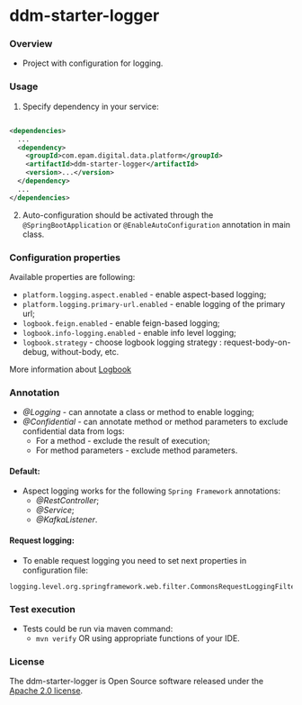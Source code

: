 # ddm-starter-logger

### Overview

* Project with configuration for logging.

### Usage

1. Specify dependency in your service:

```xml

<dependencies>
  ...
  <dependency>
    <groupId>com.epam.digital.data.platform</groupId>
    <artifactId>ddm-starter-logger</artifactId>
    <version>...</version>
  </dependency>
  ...
</dependencies>
```

2. Auto-configuration should be activated through the `@SpringBootApplication`
   or `@EnableAutoConfiguration` annotation in main class.

### Configuration properties

Available properties are following:

* `platform.logging.aspect.enabled` - enable aspect-based logging;
* `platform.logging.primary-url.enabled` - enable logging of the primary url;
* `logbook.feign.enabled` - enable feign-based logging;
* `logbook.info-logging.enabled` - enable info level logging;
* `logbook.strategy` -  choose logbook logging strategy : request-body-on-debug, without-body, etc.

More information about [Logbook](https://github.com/zalando/logbook)

### Annotation

* *@Logging* - can annotate a class or method to enable logging;
* *@Confidential* - can annotate method or method parameters to exclude confidential data from logs:
    - For a method - exclude the result of execution;
    - For method parameters - exclude method parameters.

#### Default:

* Aspect logging works for the following `Spring Framework` annotations:
    - *@RestController*;
    - *@Service*;
    - *@KafkaListener*.

#### Request logging:

* To enable request logging you need to set next properties in configuration file:

```properties
logging.level.org.springframework.web.filter.CommonsRequestLoggingFilter=DEBUG
```

### Test execution

* Tests could be run via maven command:
  * `mvn verify` OR using appropriate functions of your IDE.
  
### License

The ddm-starter-logger is Open Source software released under
the [Apache 2.0 license](https://www.apache.org/licenses/LICENSE-2.0).